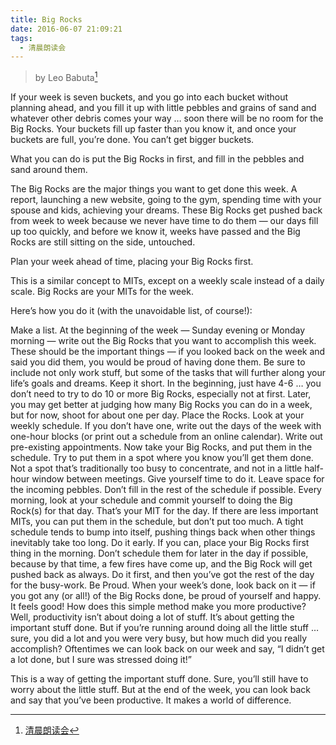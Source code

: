 ```yaml
---
title: Big Rocks
date: 2016-06-07 21:09:21
tags:
  - 清晨朗读会
---
```


> by Leo Babuta[^1]

If your week is seven buckets, and you go into each bucket without planning ahead, and you fill it up with little pebbles and grains of sand and whatever other debris comes your way … soon there will be no room for the Big Rocks. Your buckets fill up faster than you know it, and once your buckets are full, you’re done. You can’t get bigger buckets.

<!-- more -->
What you can do is put the Big Rocks in first, and fill in the pebbles and sand around them.

The Big Rocks are the major things you want to get done this week. A report, launching a new website, going to the gym, spending time with your spouse and kids, achieving your dreams. These Big Rocks get pushed back from week to week because we never have time to do them — our days fill up too quickly, and before we know it, weeks have passed and the Big Rocks are still sitting on the side, untouched.

Plan your week ahead of time, placing your Big Rocks first.

This is a similar concept to MITs, except on a weekly scale instead of a daily scale. Big Rocks are your MITs for the week.

Here’s how you do it (with the unavoidable list, of course!):

Make a list. At the beginning of the week — Sunday evening or Monday morning — write out the Big Rocks that you want to accomplish this week. These should be the important things — if you looked back on the week and said you did them, you would be proud of having done them. Be sure to include not only work stuff, but some of the tasks that will further along your life’s goals and dreams.
Keep it short. In the beginning, just have 4-6 … you don’t need to try to do 10 or more Big Rocks, especially not at first. Later, you may get better at judging how many Big Rocks you can do in a week, but for now, shoot for about one per day.
Place the Rocks. Look at your weekly schedule. If you don’t have one, write out the days of the week with one-hour blocks (or print out a schedule from an online calendar). Write out pre-existing appointments. Now take your Big Rocks, and put them in the schedule. Try to put them in a spot where you know you’ll get them done. Not a spot that’s traditionally too busy to concentrate, and not in a little half-hour window between meetings. Give yourself time to do it.
Leave space for the incoming pebbles. Don’t fill in the rest of the schedule if possible. Every morning, look at your schedule and commit yourself to doing the Big Rock(s) for that day. That’s your MIT for the day. If there are less important MITs, you can put them in the schedule, but don’t put too much. A tight schedule tends to bump into itself, pushing things back when other things inevitably take too long.
Do it early. If you can, place your Big Rocks first thing in the morning. Don’t schedule them for later in the day if possible, because by that time, a few fires have come up, and the Big Rock will get pushed back as always. Do it first, and then you’ve got the rest of the day for the busy-work.
Be Proud. When your week’s done, look back on it — if you got any (or all!) of the Big Rocks done, be proud of yourself and happy. It feels good!
How does this simple method make you more productive? Well, productivity isn’t about doing a lot of stuff. It’s about getting the important stuff done. But if you’re running around doing all the little stuff … sure, you did a lot and you were very busy, but how much did you really accomplish? Oftentimes we can look back on our week and say, “I didn’t get a lot done, but I sure was stressed doing it!”

This is a way of getting the important stuff done. Sure, you’ll still have to worry about the little stuff. But at the end of the week, you can look back and say that you’ve been productive. It makes a world of difference.

[^1]:[清晨朗读会](https://mp.weixin.qq.com/s?__biz=MzI1NzIyNjU4Ng==&mid=2247483712&idx=1&sn=bd92507d3364c9df7b50a5ea422076d9&scene=1&srcid=0701NS21AETnHjRLmhSgPXzh&key=77421cf58af4a65334bf3667699192b8297b7e9e31e9e5471c851a2bb280217e63bc19a2e272a9318a5c0a7c19b0983d&ascene=0&uin=MTMzOTQ1ODU2MA%3D%3D&devicetype=iMac+MacBookPro11%2C2+OSX+OSX+10.11.5+build(15F34)&version=11020201&pass_ticket=JpMDsA87Kq8iq4HY%2FOuzK4P%2BqTAOjY2KZC29g2o579abtCXCDxqwF%2BCMOeJBwMsn)
